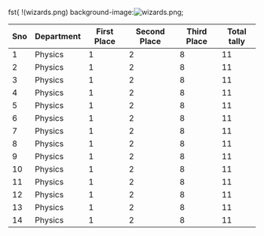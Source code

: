 fst{
!(wizards.png)
background-image:![wizards.png](https://user-images.githubusercontent.com/104786130/166410364-239b39bb-3fdb-44af-bbb4-74c4dc70d256.png);

|Sno | Department | First Place | Second Place | Third Place | Total tally|
|---|---|---|---|---|---|
1   | Physics    | 1           | 2            |  8          | 11   |
2   | Physics    | 1           | 2            |  8          | 11   |
3   | Physics    | 1           | 2            |  8          | 11   |
4   | Physics    | 1           | 2            |  8          | 11   |
5   | Physics    | 1           | 2            |  8          | 11   |
6   | Physics    | 1           | 2            |  8          | 11   |
7   | Physics    | 1           | 2            |  8          | 11   |
8   | Physics    | 1           | 2            |  8          | 11   |
9   | Physics    | 1           | 2            |  8          | 11   |
10   | Physics    | 1           | 2            |  8          | 11   |
11  | Physics    | 1           | 2            |  8          | 11   |
12  | Physics    | 1           | 2            |  8          | 11   |
13  | Physics    | 1           | 2            |  8          | 11   |
14  | Physics    | 1           | 2            |  8          | 11   |



